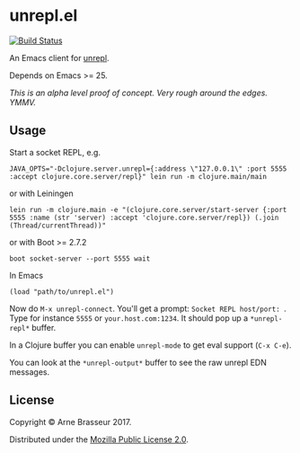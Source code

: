 # unrepl.el

[![Build Status](https://travis-ci.org/plexus/unrepl.el.svg?branch=master)](https://travis-ci.org/plexus/unrepl.el)

An Emacs client for [unrepl](https://github.com/cgrand/unrepl).

Depends on Emacs >= 25.

*This is an alpha level proof of concept. Very rough around the edges. YMMV.*

## Usage


Start a socket REPL, e.g.

```
JAVA_OPTS="-Dclojure.server.unrepl={:address \"127.0.0.1\" :port 5555 :accept clojure.core.server/repl}" lein run -m clojure.main/main
```

or with Leiningen

```
lein run -m clojure.main -e "(clojure.core.server/start-server {:port 5555 :name (str 'server) :accept 'clojure.core.server/repl}) (.join (Thread/currentThread))"
```

or with Boot >= 2.7.2

```
boot socket-server --port 5555 wait
```


In Emacs

``` emacs-lisp
(load "path/to/unrepl.el")
```

Now do `M-x unrepl-connect`. You'll get a prompt: `Socket REPL host/port: `.
Type for instance `5555` or `your.host.com:1234`. It should pop up a
`*unrepl-repl*` buffer.

In a Clojure buffer you can enable `unrepl-mode` to get eval support (`C-x C-e`).

You can look at the `*unrepl-output*` buffer to see the raw unrepl EDN messages.


## License

Copyright &copy; Arne Brasseur 2017.

Distributed under the [Mozilla Public License 2.0](https://www.mozilla.org/media/MPL/2.0/index.txt).
